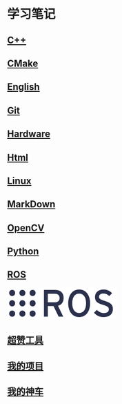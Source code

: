 # 学习笔记

## [C++](cxx/cxx.md)

## [CMake](cmake/cmake.md)

## [English]()

## [Git](git/git.md)

## [Hardware](hardware/hardware.md)

## [Html](html/html.md)

## [Linux](linux/linux.md)

## [MarkDown](markdown/markdown.md)

## [OpenCV](opencv/opencv.md)

## [Python](python/python.md)

## [ROS](ros/ros.md)
![ROS Logo](images/ros_logo.png)

## [超赞工具](tools/tools.md)

## [我的项目](mypro/mypro.md)

## [我的神车](mycar/mycar.md)
